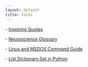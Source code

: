 ```yaml
---
layout: default
title: Talks
---
```

<!-- <a href="notes/ns/">Neuroscience</a> -->

<!-- <a href="notes/vis/">Visualization</a> -->

<!-- <h4 style="margin:0 10px 0;"></h4> -->


<!-- - [Neuroscine Notes](/notes/ns)
- [Data Visualization Codes in Python](/notes/vis.html)
- [Python Notes](/notes/python) -->


<p class="large-text">
  - <a href="/notes/quotes">Inspiring Quotes</a>
</p>

<p class="large-text">
  - <a href="/notes/ns">Neuroscience Glossary</a>
</p>

<p class="large-text">
  - <a href="/notes/ln">Linux and MSDOS Command Guide </a>
</p> 

<p class="large-text">
  - <a href="/notes/python">List,Dictionary,Set in Python </a>
</p> 

<!-- <p class="large-text">
  - <a href="/notes/vis.html">Data Visualization Codes in Python</a>
</p> -->

